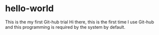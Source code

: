 # hello-world
This is the my first Git-hub trial
Hi there, this is the first time I use Git-hub and this programming is required by the system by default.
